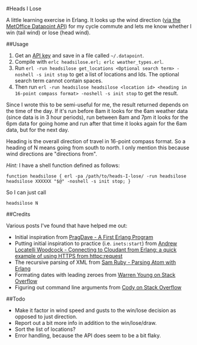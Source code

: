#Heads I Lose

A little learning exercise in Erlang. It looks up the wind direction ([via the MetOffice Datapoint API](http://www.metoffice.gov.uk/datapoint/api)) for my cycle commute and lets me know whether I win (tail wind) or lose (head wind).

##Usage

1. Get an [API key](http://www.metoffice.gov.uk/datapoint/support/API) and save in a file called `~/.datapoint`.
2. Compile with `erlc headsilose.erl; erlc weather_types.erl`.
3. Run `erl -run headsilose get_locations <Optional search term> -noshell -s init stop` to get a list of locations and Ids. The optional search term cannot contain spaces.
4. Then run `erl -run headsilose headsilose <location id> <heading in 16-point compass format> -noshell -s init stop` to get the result.

Since I wrote this to be semi-useful for me, the result returned depends on the time of the day. If it's run before 8am it looks for the 6am weather data (since data is in 3 hour periods), run between 8am and 7pm it looks for the 6pm data for going home and run after that time it looks again for the 6am data, but for the next day.

Heading is the overall direction of travel in 16-point compass format. So a heading of N means going from south to north. I only mention this because wind directions are "directions from".

_Hint:_ I have a shell function defined as follows:

	function headsilose { erl -pa /path/to/heads-I-lose/ -run headsilose headsilose XXXXXX "$@" -noshell -s init stop; }

So I can just call

	headsilose N

##Credits

Various posts I've found that have helped me out:

- Initial inspiration from [PragDave - A First Erlang Program](http://pragdave.pragprog.com/pragdave/2007/04/a_first_erlang_.html)
- Putting initial inspiration to practice (i.e. `inets:start`) from [Andrew Locatelli Woodcock - Connecting to Cloudant from Erlang: a quick example of using HTTPS from httpc:request](http://andrewlocatelliwoodcock.com/2012/06/12/connecting-to-cloudant-from-erlang-a-quick-example-of-using-https-from-httpcrequest-17-2/)
- The recursive parsing of XML from [Sam Ruby - Parsing Atom with Erlang](http://intertwingly.net/blog/2007/08/28/Parsing-Atom-with-Erlang)
- Formating dates with leading zeroes from [Warren Young on Stack Overflow](http://stackoverflow.com/a/7599506/208793)
- Figuring out command line arguments from [Cody on Stack Overflow](http://stackoverflow.com/a/8498073/208793)

##Todo

- Make it factor in wind speed and gusts to the win/lose decision as opposed to just direction.
- Report out a bit more info in addition to the win/lose/draw.
- Sort the list of locations?
- Error handling, because the API does seem to be a bit flaky.
